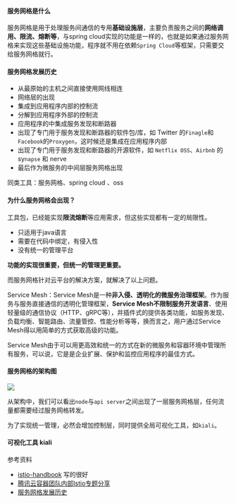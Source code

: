 #### 服务网格是什么
服务网格是用于处理服务间通信的专用**基础设施层**，主要负责服务之间的**网络调用、限流、熔断等**，与spring cloud实现的功能是一样的，也就是如果通过服务网格来实现这些基础设施功能，程序就不用在依赖`Spring Cloud`等框架，只需要交给服务网格就行。

#### 服务网格发展历史
- 从最原始的主机之间直接使用网线相连
- 网络层的出现
- 集成到应用程序内部的控制流
- 分解到应用程序外部的控制流
- 应用程序的中集成服务发现和断路器
- 出现了专门用于服务发现和断路器的软件包/库，如 Twitter 的`Finagle`和`Facebook`的`Proxygen`，这时候还是集成在应用程序内部
- 出现了专门用于服务发现和断路器的开源软件，如 `Netflix OSS`、`Airbnb` 的 sy`napse` 和 nerve
- 最后作为微服务的中间层服务网格出现

同类工具：服务网格、spring cloud 、oss

#### 为什么服务网格会出现？

工具包，已经能实现**限流熔断**等应用需求，但这些实现都有一定的局限性。

- 只适用于java语言
- 需要在代码中绑定，有侵入性
- 没有统一的管理平台

**功能的实现很重要，但统一的管理更重要。**

而服务网格针对云平台的解决方案，就解决了以上问题。

Service Mesh：Service Mesh是一种**非入侵、透明化的微服务治理框架**。作为服务与服务直接通信的透明化管理框架，**Service Mesh不限制服务开发语言**、使用轻量级的通信协议（HTTP、gRPC等），并插件式的提供各类功能，如服务发现、负载均衡、智能路由、流量管控、性能分析等等，换而言之，用户通过Service Mesh得以用简单的方式获取高级的功能。

Service Mesh由于可以用更高效和统一的方式在新的微服务和容器环境中管理所有服务，可以说，它是是企业扩展、保护和监控应用程序的最佳方式。


#### 服务网格的架构图

![](https://files.mdnice.com/user/4251/595c0c4e-87ca-43e2-90d4-b110b45454eb.png)

从架构中，我们可以看出`node`与`api server`之间出现了一层服务网格层，任何流量都需要经过服务网格转发。

为了实现统一管理，必然会增加控制层，同时提供全局可视化工具，如`kiali`。

#### 可视化工具 kiali


参考资料

- [istio-handbook](https://jimmysong.io/istio-handbook/concepts/what-is-service-mesh.html)  写的很好
- [腾讯云容器团队内部Istio专题分享](https://www.servicemesher.com/blog/istio-the-king-of-service-mesh/)
- [服务网格发展历史](https://jimmysong.io/istio-handbook/concepts/what-is-service-mesh.html)
